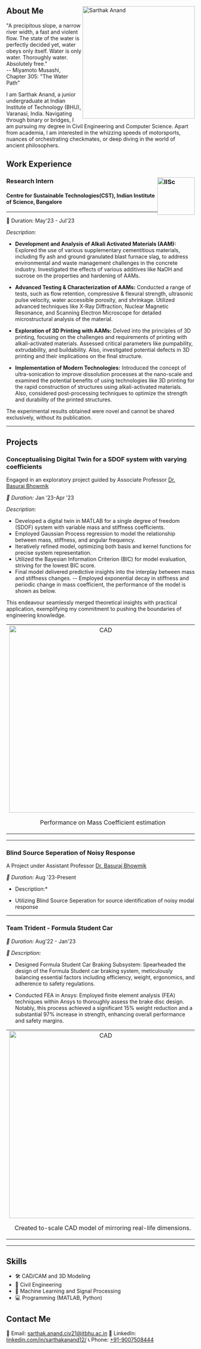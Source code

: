 <div align="left">
  <img src="https://github.com/falconboi12/falconboi12/assets/100334581/09dc37bb-ea96-4b1f-a20b-fa9d76ad062e" alt="Sarthak Anand" width="300" height="300" style = "float: right" align="right">
  <p>
   
## About Me

"A precipitous slope, a narrow river width, a fast and violent flow. The state of the water is perfectly decided yet, water obeys only itself. Water is only water. Thoroughly water. Absolutely free." <br>
-- Miyamoto Musashi, Chapter 305: "The Water Path"

I am Sarthak Anand, a junior undergraduate at Indian Institute of Technology (BHU), Varanasi, India. Navigating through binary or bridges, I am pursuing my degree in Civil Engineering and Computer Science. Apart from academia, I am interested in the whizzing speeds of motorsports, nuances of orchestrating checkmates, or deep diving in the world of ancient philosophers.

</p>
</div>

## Work Experience
###  Research Intern  <img src="https://github.com/anshhuman-chaurasia/About-me/assets/96232817/946104ab-ec9a-4bab-85cf-35e9d6a95f9e" alt="IISc" style = "float: right" align=" right" width ="100"> 
#### Centre for Sustainable Technologies(CST), Indian Institute of Science, Bangalore


 
---

📅 Duration: May'23 - Jul'23

*Description:*

- **Development and Analysis of Alkali Activated Materials (AAM):** Explored the use of various supplementary cementitious materials, including fly ash and ground granulated blast furnace slag, to address environmental and waste management challenges in the concrete industry. Investigated the effects of various additives like NaOH and sucrose on the properties and hardening of AAMs.

- **Advanced Testing & Characterization of AAMs:** Conducted a range of tests, such as flow retention, compressive & flexural strength, ultrasonic pulse velocity, water accessible porosity, and shrinkage. Utilized advanced techniques like X-Ray Diffraction, Nuclear Magnetic Resonance, and Scanning Electron Microscope for detailed microstructural analysis of the material.

- **Exploration of 3D Printing with AAMs:** Delved into the principles of 3D printing, focusing on the challenges and requirements of printing with alkali-activated materials. Assessed critical parameters like pumpability, extrudability, and buildability. Also, investigated potential defects in 3D printing and their implications on the final structure.

- **Implementation of Modern Technologies:** Introduced the concept of ultra-sonication to improve dissolution processes at the nano-scale and examined the potential benefits of using technologies like 3D printing for the rapid construction of structures using alkali-activated materials. Also, considered post-processing techniques to optimize the strength and durability of the printed structures.

The experimental results obtained were novel and cannot be shared exclusively, without its publication. 

---

## Projects

### Conceptualising Digital Twin for a SDOF system with varying coefficients 

Engaged in an exploratory project guided by Associate Professor [Dr. Basuraj Bhowmik]([[url]([https://www.iitbhu.ac.in/dept/civ/people/basurajciv])])


*📅 Duration:*  Jan ’23-Apr ’23

*Description:*

- Developed a digital twin in MATLAB for a single degree of freedom (SDOF) system with variable mass and stiffness coefficients.
- Employed Gaussian Process regression to model the relationship between mass, stiffness, and angular frequency.
- Iteratively refined model, optimizing both basis and kernel functions for precise system representation.
- Utilized the Bayesian Information Criterion (BIC) for model evaluation, striving for the lowest BIC score.
- Final model delivered predictive insights into the interplay between mass and stiffness changes.
  -- Employed exponential decay in stiffness and periodic change in mass coefficient, the performance of the model is shown as below. 

This endeavour seamlessly merged theoretical insights with practical application, exemplifying my commitment to pushing the boundaries of engineering knowledge.

<table>
  <tr>
    <td align="center">
      <img src="https://github.com/falconboi12/falconboi12/assets/100334581/1758f40f-122e-4d45-a23d-c312b645cc96" alt="CAD" width="500">
      <p>Performance on Mass Coefficient estimation</p>
    </td>
    <td align="center">
      <img src="https://github.com/falconboi12/falconboi12/assets/100334581/eb087554-b205-4e28-b5dc-a58ca072ecb5" alt="Mesh" width="500">
      <p>Performance on Stiffness Coefficient estimation</p>
    </td>
  </tr>
</table>


---


### Blind Source Seperation of Noisy Response 

A Project under Assistant Professor [Dr. Basuraj Bhowmik]([[url]([https://www.iitbhu.ac.in/dept/civ/people/basurajciv])])


*📅 Duration:*  Aug '23-Present

* Description:*

- Utilizing Blind Source Seperation for source identification of noisy modal response 


---

### Team Trident - Formula Student Car


*📅 Duration:* Aug'22 - Jan'23


*🔧 Description:* 

- Designed Formula Student Car Braking Subsystem: Spearheaded the design of the Formula Student car braking system, meticulously balancing essential factors including efficiency, weight, ergonomics, and adherence to safety regulations.

- Conducted FEA in Ansys: Employed finite element analysis (FEA) techniques within Ansys to thoroughly assess the brake disc design. Notably, this process achieved a significant 15% weight reduction and a substantial 97% increase in strength, enhancing overall performance and safety margins.


<table>
  <tr>
    <td align="center">
      <img src="https://github.com/falconboi12/falconboi12/assets/100334581/c1273c88-2430-4274-af1a-4791245fdfc2" alt="CAD" width="500">
      <p>Created to-scale CAD model of mirroring real-life dimensions. </p>
    </td>
    <td align="center">
      <img src="https://github.com/falconboi12/falconboi12/assets/100334581/c9c62f9f-82a5-4be3-bd61-5118e468e9b6" alt="Mesh" width="500">
      <p>Stress Analysis of the CAD</p>
    </td>
  </tr>
</table>


---


## Skills


- 🛠 CAD/CAM and 3D Modeling
- 🔬 Civil Engineering
- 🤖 Machine Learning and Signal Processing
- 💻 Programming (MATLAB, Python)

## Contact Me

📧 Email: [sarthak.anand.civ21@itbhu.ac.in](mailto:sarthak.anand.civ21@itbhu.ac.in)
🔗 LinkedIn: [linkedin.com/in/sarthakanand12/](linkedin.com/in/sarthakanand12)
📞 Phone: [+91-9007508444](tel:+919007508444)

